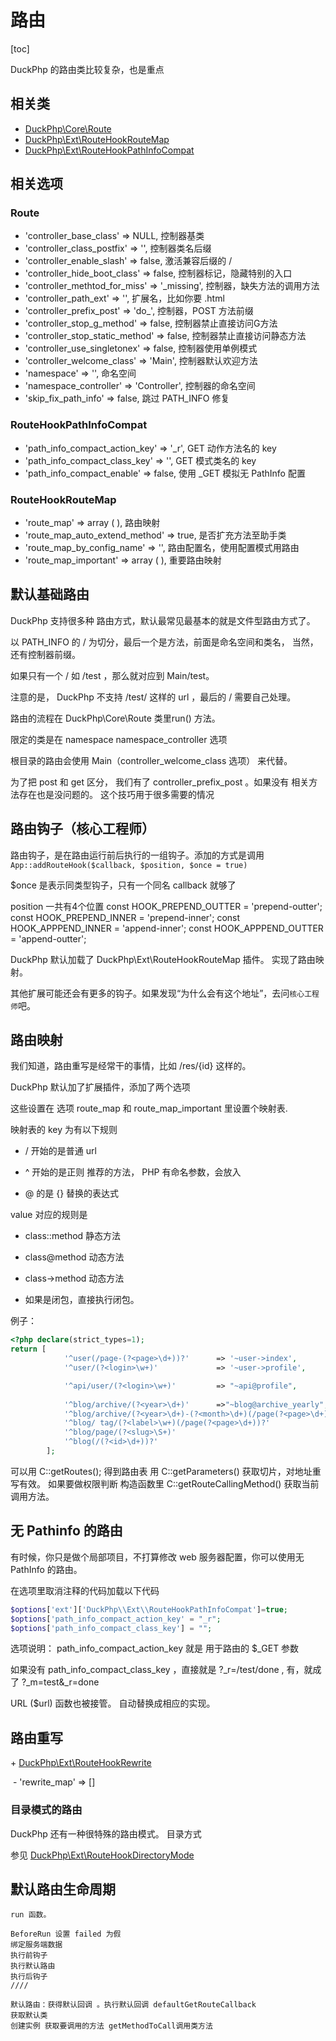 # 路由
[toc]

DuckPhp 的路由类比较复杂，也是重点

## 相关类

- [DuckPhp\\Core\\Route](ref/Core-Route.md)
- [DuckPhp\\Ext\\RouteHookRouteMap](ref/Ext-RouteHookRouteMap.md)
- [DuckPhp\\Ext\\RouteHookPathInfoCompat](ref/Ext-RouteHookPathInfoCompat.md)

## 相关选项

### Route
- 'controller_base_class' => NULL,
    控制器基类
- 'controller_class_postfix' => '',
    控制器类名后缀
- 'controller_enable_slash' => false,
    激活兼容后缀的 / 
- 'controller_hide_boot_class' => false,
    控制器标记，隐藏特别的入口
- 'controller_methtod_for_miss' => '_missing',
    控制器，缺失方法的调用方法
- 'controller_path_ext' => '',
    扩展名，比如你要 .html
- 'controller_prefix_post' => 'do_',
    控制器，POST 方法前缀
- 'controller_stop_g_method' => false,
    控制器禁止直接访问G方法
- 'controller_stop_static_method' => false,
    控制器禁止直接访问静态方法
- 'controller_use_singletonex' => false,
    控制器使用单例模式
- 'controller_welcome_class' => 'Main',
    控制器默认欢迎方法
- 'namespace' => '',
    命名空间
- 'namespace_controller' => 'Controller',
    控制器的命名空间
- 'skip_fix_path_info' => false,
    跳过 PATH_INFO 修复

### RouteHookPathInfoCompat

- 'path_info_compact_action_key' => '_r',
    GET 动作方法名的 key
- 'path_info_compact_class_key' => '',
    GET 模式类名的 key
- 'path_info_compact_enable' => false,
    使用 _GET 模拟无 PathInfo 配置

### RouteHookRouteMap

- 'route_map' => array ( ),
    路由映射
- 'route_map_auto_extend_method' => true,
    是否扩充方法至助手类
- 'route_map_by_config_name' => '',
    路由配置名，使用配置模式用路由
- 'route_map_important' => array ( ),
    重要路由映射

##  默认基础路由

DuckPhp 支持很多种 路由方式，默认最常见最基本的就是文件型路由方式了。

以 PATH_INFO 的 / 为切分，最后一个是方法，前面是命名空间和类名， 当然，还有控制器前缀。

如果只有一个 / 如 /test ，那么就对应到 Main/test。

注意的是， DuckPhp 不支持 /test/  这样的 url ，最后的 / 需要自己处理。


路由的流程在 DuckPhp\Core\Route 类里run() 方法。

限定的类是在  namespace namespace_controller 选项

根目录的路由会使用 Main（controller_welcome_class 选项） 来代替。

为了把 post 和 get 区分， 我们有了 controller_prefix_post 。如果没有 相关方法存在也是没问题的。 这个技巧用于很多需要的情况

## 路由钩子（核心工程师）

路由钩子，是在路由运行前后执行的一组钩子。添加的方式是调用 `App::addRouteHook($callback, $position, $once = true)`

$once 是表示同类型钩子，只有一个同名 callback 就够了

position 一共有4个位置
    const HOOK_PREPEND_OUTTER = 'prepend-outter';
    const HOOK_PREPEND_INNER = 'prepend-inner';
    const HOOK_APPPEND_INNER = 'append-inner';
    const HOOK_APPPEND_OUTTER = 'append-outter';

DuckPhp 默认加载了 DuckPhp\\Ext\\RouteHookRouteMap 插件。 实现了路由映射。

其他扩展可能还会有更多的钩子。如果发现“为什么会有这个地址”，去问`核心工程师`吧。

## 路由映射


我们知道，路由重写是经常干的事情，比如  /res/{id} 这样的。

DuckPhp 默认加了扩展插件，添加了两个选项

这些设置在 选项 route_map 和 route_map_important 里设置个映射表.

映射表的 key 为有以下规则

- / 开始的是普通 url

- ^ 开始的是正则 推荐的方法， PHP 有命名参数，会放入

- @ 的是 {} 替换的表达式

value 对应的规则是

- class::method 静态方法

- class@method 动态方法

- class->method 动态方法

- 如果是闭包，直接执行闭包。

例子：





```PHP
<?php declare(strict_types=1);
return [
            '^user(/page-(?<page>\d+))?'      => '~user->index',
            '^user/(?<login>\w+)'             => '~user->profile',

            '^api/user/(?<login>\w+)'         => "~api@profile",
            
            '^blog/archive/(?<year>\d+)'      =>"~blog@archive_yearly",
            '^blog/archive/(?<year>\d+)-(?<month>\d+)(/page(?<page>\d+))?'    =>"~blog@archive_monthly",
            '^blog/ tag/(?<label>\w+)(/page(?<page>\d+))?'                     =>"~blog@tag",
            '^blog/page/(?<slug>\S+)'                                         =>"~blog@post",
            '^blog(/(?<id>\d+))?'                                              =>"~blog@index",
        ];

```

可以用 C::getRoutes();  得到路由表
用 C::getParameters() 获取切片，对地址重写有效。
如果要做权限判断 构造函数里 C::getRouteCallingMethod() 获取当前调用方法。

## 无 Pathinfo 的路由

有时候，你只是做个局部项目，不打算修改 web 服务器配置，你可以使用无 PathInfo 的路由。

在选项里取消注释的代码加载以下代码

```php
$options['ext']['DuckPhp\\Ext\\RouteHookPathInfoCompat']=true;
$options['path_info_compact_action_key' = "_r";
$options['path_info_compact_class_key'] = "";
```
选项说明： path_info_compact_action_key 就是 用于路由的 $\_GET 参数

如果没有 path_info_compact_class_key ，直接就是  ?\_r=/test/done ,  有，就成了 ?\_m=test&_r=done

URL ($url) 函数也被接管。 自动替换成相应的实现。


## 路由重写

\+ [DuckPhp\Ext\RouteHookRewrite](Ext-RouteHookRewrite.md)

​    \- 'rewrite_map' => []

### 目录模式的路由

DuckPhp 还有一种很特殊的路由模式。
目录方式

参见 [DuckPhp\\Ext\\RouteHookDirectoryMode](ref/RouteHookDirectoryMode.md)


## 默认路由生命周期

    run 函数。
    
    BeforeRun 设置 failed 为假
    绑定服务端数据
    执行前钩子
    执行默认路由
    执行后钩子
    ////
    
    默认路由：获得默认回调 。执行默认回调 defaultGetRouteCallback
    获取默认类
    创建实例 获取要调用的方法 getMethodToCall调用类方法
